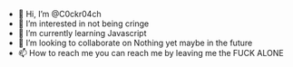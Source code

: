 - 👋 Hi, I’m @C0ckr04ch
- 👀 I’m interested in not being cringe
- 🌱 I’m currently learning Javascript
- 💞️ I’m looking to collaborate on Nothing yet maybe in the future
- 📫 How to reach me you can reach me by leaving me the FUCK ALONE

<!---
C0ckr04ch/C0ckr04ch is a ✨ special ✨ repository because its `README.md` (this file) appears on your GitHub profile.
You can click the Preview link to take a look at your changes.
--->
